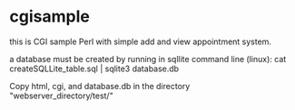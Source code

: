 # cgisample

this is CGI sample Perl with simple add and view appointment  system.

a database must be created by running  in sqllite command line (linux):
    cat createSQLLite_table.sql | sqlite3 database.db
    
Copy html, cgi, and database.db in the directory "webserver_directory/test/"
